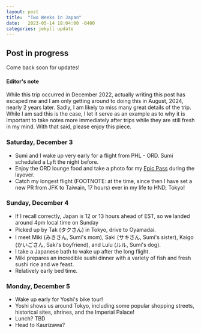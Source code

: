 ```yaml
---
layout: post
title:  "Two Weeks in Japan"
date:   2023-05-14 18:04:00 -0400
categories: jekyll update
---
```


## Post in progress

Come back soon for updates!

#### Editor's note

While this trip occurred in December 2022, actually writing this post has escaped me and I am only getting around to doing this in August, 2024, nearly 2 years later. Sadly, I am likely to miss many great details of the trip. While I am sad this is the case, I let it serve as an example as to why it is important to take notes more immediately after trips while they are still fresh in my mind. With that said, please enjoy this piece.

### Saturday, December 3

- Sumi and I wake up very early for a flight from PHL - ORD. Sumi scheduled a Lyft the night before.
- Enjoy the ORD lounge food and take a photo for my [Epic Pass](https://www.epicpass.com/) during the layover.
- Catch my longest flight (FOOTNOTE: at the time, since then I have set a new PR from JFK to Taiwain, 17 hours) ever in my life to HND, Tokyo!

### Sunday, December 4

- If I recall correctly, Japan is 12 or 13 hours ahead of EST, so we landed around 4pm local time on Sunday
- Picked up by Tak (タクさん) in Tokyo, drive to Oyamadai.
- I meet Miki (みきさん, Sumi's mom), Saki (サキさん, Sumi's sister), Kaigo (かいごさん, Saki's boyfriend), and Lulu (ルル, Sumi's dog).
- I take a Japanese bath to wake up after the long flight.
- Miki prepares an incredible sushi dinner with a variety of fish and fresh sushi rice and we feast.
- Relatively early bed time.

### Monday, December 5

- Wake up early for Yoshi's bike tour!
- Yoshi shows us around Tokyo, including some popular shopping streets, historical sites, shrines, and the Imperial Palace!
- Lunch? TBD
- Head to Kaurizawa?
